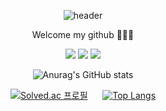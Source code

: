 <div align="center">

  ![header](https://capsule-render.vercel.app/api?type=slice&text=sumlnsu&color=timeGradient&height=200&animation=fadeIn&desc=AI%20and%20Data%20Scientist&fontSize=64&descSize=24&rotate=13&fontAlign=80&fontAlignY=39&descAlign=50&descAlignY=43)
</div>

<div align="center">
  <p style"> Welcome my github 🙋🏻‍♂️</p>
</div>

<div align="center">
  <a href="https://velog.io/@smo1621" target="_blank"><img src="https://img.shields.io/badge/Velog-20C997?style=flat-square&logo=Velog&logoColor=white"/></a>
  <a href="https://www.linkedin.com/in/sumin-kim-382ba1280" target="_blank"><img src="https://img.shields.io/badge/LinkedIn-0A66C2?style=flat-square&logo=LinkedIn&logoColor=white"/></a>
  <a href="https://www.instagram.com/sumlnsu/" target="_blank"><img src="https://img.shields.io/badge/Instagram-E4405F?style=flat-square&logo=Instagram&logoColor=white"/></a>
</div>


<div align="center">
  
 ![Anurag's GitHub stats](https://github-readme-stats.vercel.app/api?username=sumlnsu&show_icons=true&theme=blue-green)
</div>

<div align="center">
  
[![Solved.ac
프로필](http://mazassumnida.wtf/api/generate_badge?boj=smo1621)](https://solved.ac/smo1621) &nbsp; &nbsp;&nbsp;
[![Top Langs](https://github-readme-stats.vercel.app/api/top-langs/?username=sumlnsu&layout=compact)](https://github.com/anuraghazra/github-readme-stats)
</div>
